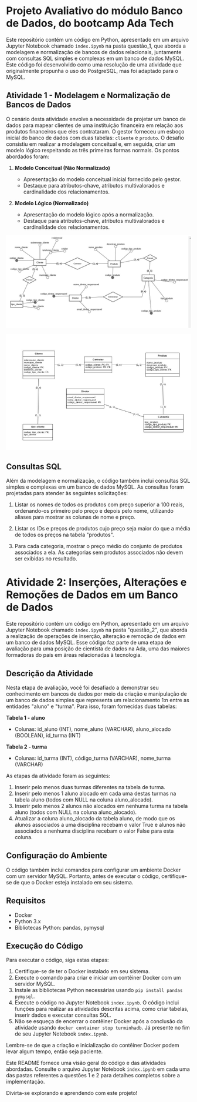 # Projeto Avaliativo do módulo Banco de Dados, do bootcamp Ada Tech

Este repositório contém um código em Python, apresentado em um arquivo Jupyter Notebook chamado `index.ipynb` na pasta questão_1, que aborda a modelagem e normalização de bancos de dados relacionais, juntamente com consultas SQL simples e complexas em um banco de dados MySQL. Este código foi desenvolvido como uma resolução de uma atividade que originalmente propunha o uso do PostgreSQL, mas foi adaptado para o MySQL.

## Atividade 1 - Modelagem e Normalização de Bancos de Dados

O cenário desta atividade envolve a necessidade de projetar um banco de dados para mapear clientes de uma instituição financeira em relação aos produtos financeiros que eles contrataram. O gestor forneceu um esboço inicial do banco de dados com duas tabelas: `cliente` e `produto`. O desafio consistiu em realizar a modelagem conceitual e, em seguida, criar um modelo lógico respeitando as três primeiras formas normais. Os pontos abordados foram:

1. **Modelo Conceitual (Não Normalizado)**
   - Apresentação do modelo conceitual inicial fornecido pelo gestor.
   - Destaque para atributos-chave, atributos multivalorados e cardinalidade dos relacionamentos.

2. **Modelo Lógico (Normalizado)**
   - Apresentação do modelo lógico após a normalização.
   - Destaque para atributos-chave, atributos multivalorados e cardinalidade dos relacionamentos.

![Modelo Conceitual Normalizado](/images/modelo_conceitual_normalizado.jpg)

![Modelo Lógico Normalizado](/images/modelo_logico_normalizado.jpg)

## Consultas SQL

Além da modelagem e normalização, o código também inclui consultas SQL simples e complexas em um banco de dados MySQL. As consultas foram projetadas para atender às seguintes solicitações:

1. Listar os nomes de todos os produtos com preço superior a 100 reais, ordenando-os primeiro pelo preço e depois pelo nome, utilizando aliases para mostrar as colunas de nome e preço.

2. Listar os IDs e preços de produtos cujo preço seja maior do que a média de todos os preços na tabela "produtos".

3. Para cada categoria, mostrar o preço médio do conjunto de produtos associados a ela. As categorias sem produtos associados não devem ser exibidas no resultado.

# Atividade 2: Inserções, Alterações e Remoções de Dados em um Banco de Dados

Este repositório contém um código em Python, apresentado em um arquivo Jupyter Notebook chamado `index.ipynb` na pasta "questão_2", que aborda a realização de operações de inserção, alteração e remoção de dados em um banco de dados MySQL. Esse código faz parte de uma etapa de avaliação para uma posição de cientista de dados na Ada, uma das maiores formadoras do país em áreas relacionadas à tecnologia.

## Descrição da Atividade

Nesta etapa de avaliação, você foi desafiado a demonstrar seu conhecimento em bancos de dados por meio da criação e manipulação de um banco de dados simples que representa um relacionamento 1:n entre as entidades "aluno" e "turma". Para isso, foram fornecidas duas tabelas:

**Tabela 1 - aluno**
- Colunas: id_aluno (INT), nome_aluno (VARCHAR), aluno_alocado (BOOLEAN), id_turma (INT)

**Tabela 2 - turma**
- Colunas: id_turma (INT), código_turma (VARCHAR), nome_turma (VARCHAR)

As etapas da atividade foram as seguintes:

1. Inserir pelo menos duas turmas diferentes na tabela de turma.
2. Inserir pelo menos 1 aluno alocado em cada uma destas turmas na tabela aluno (todos com NULL na coluna aluno_alocado).
3. Inserir pelo menos 2 alunos não alocados em nenhuma turma na tabela aluno (todos com NULL na coluna aluno_alocado).
4. Atualizar a coluna aluno_alocado da tabela aluno, de modo que os alunos associados a uma disciplina recebam o valor True e alunos não associados a nenhuma disciplina recebam o valor False para esta coluna.

## Configuração do Ambiente

O código também inclui comandos para configurar um ambiente Docker com um servidor MySQL. Portanto, antes de executar o código, certifique-se de que o Docker esteja instalado em seu sistema.

## Requisitos

- Docker
- Python 3.x
- Bibliotecas Python: pandas, pymysql

## Execução do Código

Para executar o código, siga estas etapas:

1. Certifique-se de ter o Docker instalado em seu sistema.
2. Execute o comando para criar e iniciar um contêiner Docker com um servidor MySQL.
3. Instale as bibliotecas Python necessárias usando `pip install pandas pymysql`.
4. Execute o código no Jupyter Notebook `index.ipynb`. O código inclui funções para realizar as atividades descritas acima, como criar tabelas, inserir dados e executar consultas SQL.
5. Não se esqueça de encerrar o contêiner Docker após a conclusão da atividade usando `docker container stop turminhadb`. Já presente no fim de seu Jupyter Notebook `index.ipynb`.

Lembre-se de que a criação e inicialização do contêiner Docker podem levar algum tempo, então seja paciente.

Este README fornece uma visão geral do código e das atividades abordadas.
Consulte o arquivo Jupyter Notebook `index.ipynb` em cada uma das pastas referentes a questões 1 e 2 para detalhes completos sobre a implementação.

Divirta-se explorando e aprendendo com este projeto!